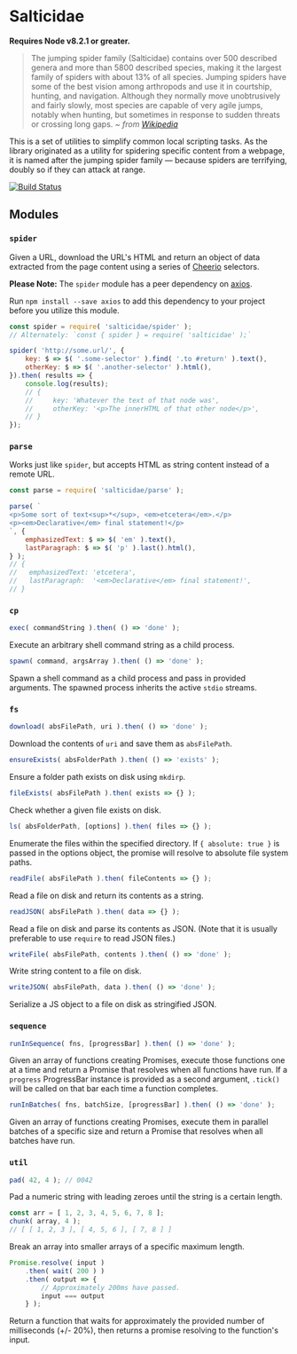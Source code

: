 # Salticidae

**Requires Node v8.2.1 or greater.**

> The jumping spider family (Salticidae) contains over 500 described genera and more than 5800 described species, making it the largest family of spiders with about 13% of all species. Jumping spiders have some of the best vision among arthropods and use it in courtship, hunting, and navigation. Although they normally move unobtrusively and fairly slowly, most species are capable of very agile jumps, notably when hunting, but sometimes in response to sudden threats or crossing long gaps. *~ from [Wikipedia](https://en.wikipedia.org/wiki/Jumping_spider)*

This is a set of utilities to simplify common local scripting tasks. As the library originated as a utility for spidering specific content from a webpage, it is named after the jumping spider family — because spiders are terrifying, doubly so if they can attack at range.

[![Build Status](https://travis-ci.org/kadamwhite/salticidae.svg?branch=master)](https://travis-ci.org/kadamwhite/salticidae)

## Modules

### `spider`

Given a URL, download the URL's HTML and return an object of data extracted from the page content using a series of [Cheerio](https://github.com/cheeriojs/cheerio) selectors.

**Please Note:** The `spider` module has a peer dependency on [axios](https://github.com/axios/axios).

Run `npm install --save axios` to add this dependency to your project before you utilize this module.

```js
const spider = require( 'salticidae/spider' );
// Alternately: `const { spider } = require( 'salticidae' );`

spider( 'http://some.url/', {
	key: $ => $( '.some-selector' ).find( '.to #return' ).text(),
	otherKey: $ => $( '.another-selector' ).html(),
}).then( results => {
	console.log(results);
	// {
	//     key: 'Whatever the text of that node was',
	//     otherKey: '<p>The innerHTML of that other node</p>',
	// }
});
```

### `parse`

Works just like `spider`, but accepts HTML as string content instead of a remote URL.

```js
const parse = require( 'salticidae/parse' );

parse( `
<p>Some sort of text<sup>*</sup>, <em>etcetera</em>.</p>
<p><em>Declarative</em> final statement!</p>
`, {
	emphasizedText: $ => $( 'em' ).text(),
	lastParagraph: $ => $( 'p' ).last().html(),
} );
// {
//   emphasizedText: 'etcetera',
//   lastParagraph:  '<em>Declarative</em> final statement!',
// }
```

### `cp`

```js
exec( commandString ).then( () => 'done' );
```

Execute an arbitrary shell command string as a child process.

```js
spawn( command, argsArray ).then( () => 'done' );
```
Spawn a shell command as a child process and pass in provided arguments. The spawned process inherits the active `stdio` streams.


### `fs`

```js
download( absFilePath, uri ).then( () => 'done' );
```

Download the contents of `uri` and save them as `absFilePath`.

```js
ensureExists( absFolderPath ).then( () => 'exists' );
```

Ensure a folder path exists on disk using `mkdirp`.

```js
fileExists( absFilePath ).then( exists => {} );
```

Check whether a given file exists on disk.

```js
ls( absFolderPath, [options] ).then( files => {} );
```

Enumerate the files within the specified directory. If `{ absolute: true }` is passed in the options object, the promise will resolve to absolute file system paths.

```js
readFile( absFilePath ).then( fileContents => {} );
```

Read a file on disk and return its contents as a string.

```js
readJSON( absFilePath ).then( data => {} );
```

Read a file on disk and parse its contents as JSON. (Note that it is usually preferable to use `require` to read JSON files.)

```js
writeFile( absFilePath, contents ).then( () => 'done' );
```

Write string content to a file on disk.

```js
writeJSON( absFilePath, data ).then( () => 'done' );
```

Serialize a JS object to a file on disk as stringified JSON.

### `sequence`

```js
runInSequence( fns, [progressBar] ).then( () => 'done' );
```

Given an array of functions creating Promises, execute those functions one at a time and return a Promise that resolves when all functions have run. If a `progress` ProgressBar instance is provided as a second argument, `.tick()` will be called on that bar each time a function completes.

```js
runInBatches( fns, batchSize, [progressBar] ).then( () => 'done' );
```

Given an array of functions creating Promises, execute them in parallel batches of a specific size and return a Promise that resolves when all batches have run.

### `util`

```js
pad( 42, 4 ); // 0042
```

Pad a numeric string with leading zeroes until the string is a certain length.

```js
const arr = [ 1, 2, 3, 4, 5, 6, 7, 8 ];
chunk( array, 4 );
// [ [ 1, 2, 3 ], [ 4, 5, 6 ], [ 7, 8 ] ]
```

Break an array into smaller arrays of a specific maximum length.

```js
Promise.resolve( input )
	.then( wait( 200 ) )
	.then( output => {
		// Approximately 200ms have passed.
		input === output
	} );
```

Return a function that waits for approximately the provided number of milliseconds (+/- 20%), then returns a promise resolving to the function's input.
